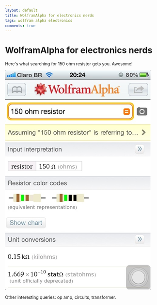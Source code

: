 ```yaml
---
layout: default
title: WolframAlpha for electronics nerds
tags: wolfram alpha electronics
comments: true
---
```

# WolframAlpha for electronics nerds

Here's what searching for 150 ohm resistor gets you. Awesome!

![Wolfram Alpha](/assets/img/ios-wolfram-alpha.jpg)

Other interesting queries: op amp, circuits, transformer.
